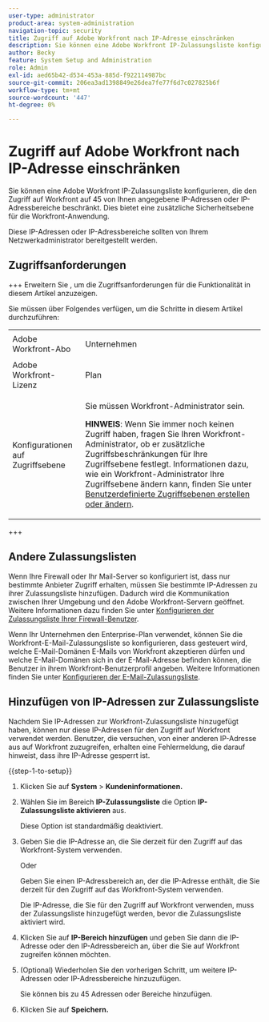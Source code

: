 ```yaml
---
user-type: administrator
product-area: system-administration
navigation-topic: security
title: Zugriff auf Adobe Workfront nach IP-Adresse einschränken
description: Sie können eine Adobe Workfront IP-Zulassungsliste konfigurieren, die den Zugriff auf Workfront auf 45 von Ihnen angegebene IP-Adressen oder IP-Adressbereiche beschränkt. Dies bietet eine zusätzliche Sicherheitsebene für die Workfront-Anwendung.
author: Becky
feature: System Setup and Administration
role: Admin
exl-id: aed65b42-d534-453a-885d-f922114987bc
source-git-commit: 206ea3ad1398849e26dea7fe77f6d7c027825b6f
workflow-type: tm+mt
source-wordcount: '447'
ht-degree: 0%

---
```


# Zugriff auf Adobe Workfront nach IP-Adresse einschränken

Sie können eine Adobe Workfront IP-Zulassungsliste konfigurieren, die den Zugriff auf Workfront auf 45 von Ihnen angegebene IP-Adressen oder IP-Adressbereiche beschränkt. Dies bietet eine zusätzliche Sicherheitsebene für die Workfront-Anwendung.

Diese IP-Adressen oder IP-Adressbereiche sollten von Ihrem Netzwerkadministrator bereitgestellt werden.

## Zugriffsanforderungen

+++ Erweitern Sie , um die Zugriffsanforderungen für die Funktionalität in diesem Artikel anzuzeigen.

Sie müssen über Folgendes verfügen, um die Schritte in diesem Artikel durchzuführen:

<table style="table-layout:auto"> 
 <col> 
 <col> 
 <tbody> 
  <tr> 
   <td role="rowheader">Adobe Workfront-Abo</td> 
   <td> <p>Unternehmen</p> </td> 
  </tr> 
  <tr> 
   <td role="rowheader">Adobe Workfront-Lizenz</td> 
   <td>Plan</td> 
  </tr> 
  <tr> 
   <td role="rowheader">Konfigurationen auf Zugriffsebene</td> 
   <td> <p>Sie müssen Workfront-Administrator sein.</p> <p><b>HINWEIS</b>: Wenn Sie immer noch keinen Zugriff haben, fragen Sie Ihren Workfront-Administrator, ob er zusätzliche Zugriffsbeschränkungen für Ihre Zugriffsebene festlegt. Informationen dazu, wie ein Workfront-Administrator Ihre Zugriffsebene ändern kann, finden Sie unter <a href="../../../administration-and-setup/add-users/configure-and-grant-access/create-modify-access-levels.md" class="MCXref xref">Benutzerdefinierte Zugriffsebenen erstellen oder ändern</a>.</p> </td> 
  </tr> 
 </tbody> 
</table>

+++

## Andere Zulassungslisten

Wenn Ihre Firewall oder Ihr Mail-Server so konfiguriert ist, dass nur bestimmte Anbieter Zugriff erhalten, müssen Sie bestimmte IP-Adressen zu ihrer Zulassungsliste hinzufügen. Dadurch wird die Kommunikation zwischen Ihrer Umgebung und den Adobe Workfront-Servern geöffnet. Weitere Informationen dazu finden Sie unter [Konfigurieren der Zulassungsliste Ihrer Firewall-Benutzer](../../../administration-and-setup/get-started-wf-administration/configure-your-firewall.md).

Wenn Ihr Unternehmen den Enterprise-Plan verwendet, können Sie die Workfront-E-Mail-Zulassungsliste so konfigurieren, dass gesteuert wird, welche E-Mail-Domänen E-Mails von Workfront akzeptieren dürfen und welche E-Mail-Domänen sich in der E-Mail-Adresse befinden können, die Benutzer in ihrem Workfront-Benutzerprofil angeben. Weitere Informationen finden Sie unter [Konfigurieren der E-Mail-Zulassungsliste](../../../administration-and-setup/get-started-wf-administration/configure-your-email-allowlist.md).

## Hinzufügen von IP-Adressen zur Zulassungsliste

Nachdem Sie IP-Adressen zur Workfront-Zulassungsliste hinzugefügt haben, können nur diese IP-Adressen für den Zugriff auf Workfront verwendet werden. Benutzer, die versuchen, von einer anderen IP-Adresse aus auf Workfront zuzugreifen, erhalten eine Fehlermeldung, die darauf hinweist, dass ihre IP-Adresse gesperrt ist.

{{step-1-to-setup}}

1. Klicken Sie auf **System** > **Kundeninformationen.**

1. Wählen Sie im Bereich **IP-Zulassungsliste** die Option **IP-Zulassungsliste aktivieren** aus.

   Diese Option ist standardmäßig deaktiviert.

1. Geben Sie die IP-Adresse an, die Sie derzeit für den Zugriff auf das Workfront-System verwenden.

   Oder

   Geben Sie einen IP-Adressbereich an, der die IP-Adresse enthält, die Sie derzeit für den Zugriff auf das Workfront-System verwenden.

   Die IP-Adresse, die Sie für den Zugriff auf Workfront verwenden, muss der Zulassungsliste hinzugefügt werden, bevor die Zulassungsliste aktiviert wird.

1. Klicken Sie auf **IP-Bereich hinzufügen** und geben Sie dann die IP-Adresse oder den IP-Adressbereich an, über die Sie auf Workfront zugreifen können möchten.
1. (Optional) Wiederholen Sie den vorherigen Schritt, um weitere IP-Adressen oder IP-Adressbereiche hinzuzufügen.

   Sie können bis zu 45 Adressen oder Bereiche hinzufügen.

1. Klicken Sie auf **Speichern.**
